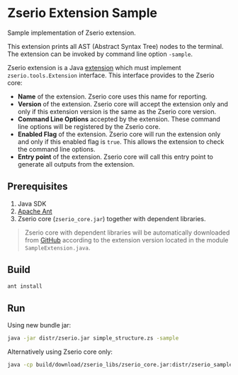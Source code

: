 # Zserio Extension Sample

Sample implementation of Zserio extension.

This extension prints all AST (Abstract Syntax Tree) nodes to the terminal. The extension can be invoked by
command line option `-sample`.

Zserio extension is a Java [extension](https://docs.oracle.com/javase/tutorial/ext/index.html) which must
implement `zserio.tools.Extension` interface. This interface provides to the Zserio core:

- **Name** of the extension. Zserio core uses this name for reporting.
- **Version** of the extension. Zserio core will accept the extension only and only if this extension
  version is the same as the Zserio core version.
- **Command Line Options** accepted by the extension. These command line options will be registered by the
  Zserio core.
- **Enabled Flag** of the extension. Zserio core will run the extension only and only if this enabled flag is
  `true`. This allows the extension to check the command line options.
- **Entry point** of the extension. Zserio core will call this entry point to generate all outputs from the
  extension. 

## Prerequisites

1. Java SDK
2. [Apache Ant](https://ant.apache.org/)
3. Zserio core (`zserio_core.jar`) together with dependent libraries.

> Zserio core with dependent libraries will be automatically downloaded from
[GitHub](https://github.com/ndsev/zserio/releases) according to the extension version located in the module
`SampleExtension.java`.

## Build

```bash
ant install
```

## Run

Using new bundle jar:

```bash
java -jar distr/zserio.jar simple_structure.zs -sample
```

Alternatively using Zserio core only:

```bash
java -cp build/download/zserio_libs/zserio_core.jar:distr/zserio_sample.jar zserio.tools.ZserioTool simple_structure.zs -sample
```
